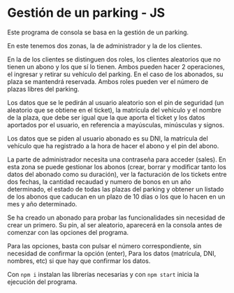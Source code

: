 # Gestión de un parking - JS

Este programa de consola se basa en la gestión de un parking.  

En este tenemos dos zonas, la de administrador y la de los clientes.  

En la de los clientes se distinguen dos roles, los clientes aleatorios que no tienen un abono y los que sí lo tienen. Ambos pueden hacer 2 operaciones, el ingresar y retirar su vehículo del parking. En el caso de los abonados, su plaza se mantendrá reservada. Ambos roles pueden ver el número de plazas libres del parking.  

Los datos que se le pedirán al usuario aleatorio son el pin de seguridad (un aleatorio que se obtiene en el ticket), la matrícula del vehículo y el nombre de la plaza, que debe ser igual que la que aporta el ticket y los datos aportados por el usuario, en referencia a mayúsculas, minúsculas y signos.  

Los datos que se piden al usuario abonado es su DNI, la matrícula del vehículo que ha registrado a la hora de hacer el abono y el pin del abono.  

La parte de administrador necesita una contraseña para acceder (sales). En esta zona se puede gestionar los abonos (crear, borrar y modificar tanto los datos del abonado como su duración), ver la facturación de los tickets entre dos fechas, la cantidad recaudad y numero de bonos en un año determinado, el estado de todas las plazas del parking y obtener un listado de los abonos que caducan en un plazo de 10 días o los que lo hacen en un mes y año determinado.  

Se ha creado un abonado para probar las funcionalidades sin necesidad de crear un primero. Su pin, al ser aleatorio, aparecerá en la consola antes de comenzar con las opciones del programa.  

Para las opciones, basta con pulsar el número correspondiente, sin necesidad de confirmar la opción (enter), Para los datos (matrícula, DNI, nombres, etc) si que hay que confirmar los datos.   

Con ```npm i``` instalan las librerías necesarias y con ```npm start``` inicia la ejecución del programa.
